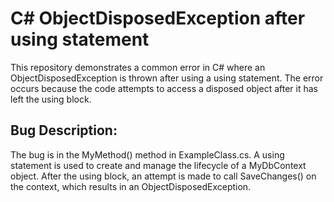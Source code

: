 # C# ObjectDisposedException after using statement

This repository demonstrates a common error in C# where an ObjectDisposedException is thrown after using a using statement. The error occurs because the code attempts to access a disposed object after it has left the using block. 

## Bug Description:
The bug is in the MyMethod() method in ExampleClass.cs. A using statement is used to create and manage the lifecycle of a MyDbContext object.  After the using block, an attempt is made to call SaveChanges() on the context, which results in an ObjectDisposedException.